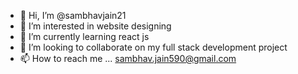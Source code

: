 - 👋 Hi, I’m @sambhavjain21
- 👀 I’m interested in website designing
- 🌱 I’m currently learning react js
- 💞️ I’m looking to collaborate on my full stack development project
- 📫 How to reach me ... sambhav.jain590@gmail.com

<!---
sambhavjain21/sambhavjain21 is a ✨ special ✨ repository because its `README.md` (this file) appears on your GitHub profile.
You can click the Preview link to take a look at your changes.
--->
